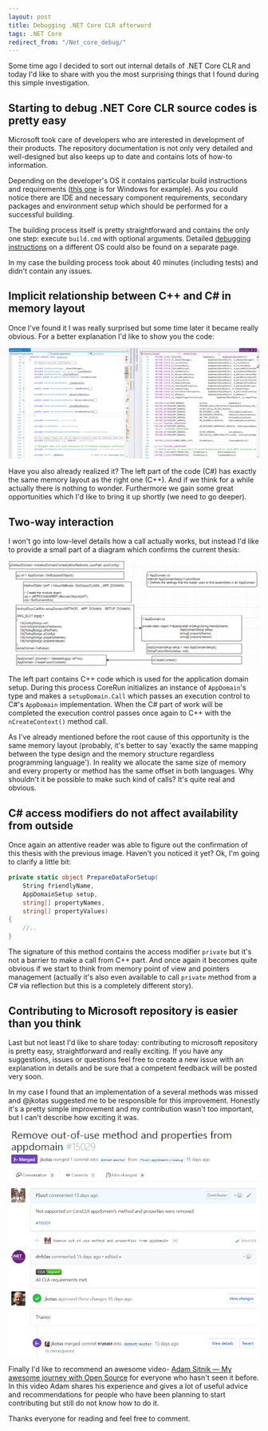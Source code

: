 ```yaml
---
layout: post
title: Debugging .NET Core CLR afterword
tags: .NET Core
redirect_from: "/Net_core_debug/"
---
```


Some time ago I decided to sort out internal details of .NET Core CLR and today I'd like to share with you the most surprising things that I found during this simple investigation.

## Starting to debug .NET Core CLR source codes is pretty easy

Microsoft took care of developers who are interested in development of their products. The repository documentation is not only very detailed and well-designed but also keeps up to date and contains lots of how-to information. 

Depending on the developer's OS it contains particular build instructions and requirements ([this one](https://github.com/dotnet/coreclr/blob/master/Documentation/building/windows-instructions.md) is for Windows for example). As you could notice there are IDE and necessary component requirements, secondary packages and environment setup which should be performed for a successful building. 

The building process itself is pretty straightforward and contains the only one step: execute `build.cmd` with optional arguments. Detailed [debugging instructions](https://github.com/dotnet/coreclr/blob/master/Documentation/building/debugging-instructions.md) on a different OS could also be found on a separate page.

In my case the building process took about 40 minutes (including tests) and didn't contain any issues.

## Implicit relationship between C++ and C# in memory layout

Once I've found it I was really surprised but some time later it became really obvious. For a better explanation I'd like to show you the code:

![csharp_cpp_memory_relationship](/images/post/csharp_cpp_memory_relationship.png)

Have you also already realized it? The left part of the code (C#) has exactly the same memory layout as the right one (C++). And if we think for a while actually there is nothing to wonder. Furthermore we gain some great opportunities which I'd like to bring it up shortly (we need to go deeper).

## Two-way interaction

I won't go into low-level details how a call actually works, but instead I'd like to provide a small part of a diagram which confirms the current thesis:

![csharp_cpp_two_way](/images/post/csharp_cpp_twoway.png)

The left part contains C++ code which is used for the application domain setup. During this process CoreRun initializes an instance of `AppDomain`'s type and makes a `setupDomain.Call` which passes an execution control to C#'s `AppDomain` implementation. When the C# part of work will be completed the execution control passes once again to C++ with the `nCreateContext()` method call. 

As I've already mentioned before the root cause of this opportunity is the same memory layout (probably, it's better to say 'exactly the same mapping between the type design and the memory structure regardless programming language'). In reality we allocate the same size of memory and every property or method has the same offset in both languages. Why shouldn't it be possible to make such kind of calls? It's quite real and obvious.

## C# access modifiers do not affect availability from outside

Once again an attentive reader was able to figure out the confirmation of this thesis with the previous image. Haven't you noticed it yet? Ok, I'm going to clarify a little bit:

```csharp
private static object PrepareDataForSetup(
    String friendlyName,
    AppDomainSetup setup,                                                
    string[] propertyNames,                                                
    string[] propertyValues) 
{
    //..
}
```

The signature of this method contains the access modifier `private` but it's not a barrier to make a call from C++ part. And once again it becomes quite obvious if we start to think from memory point of view and pointers management (actually it's also even available to call `private` method from a C# via reflection but this is a completely different story).

## Contributing to Microsoft repository is easier than you think

Last but not least I'd like to share today: contributing to microsoft repository is pretty easy, straightforward and really exciting. If you have any suggestions, issues or questions feel free to create a new issue with an explanation in details and be sure that a competent feedback will be posted very soon. 

In my case I found that an implementation of a several methods was missed and @jkotas suggested me to be responsible for this improvement. Honestly it's a pretty simple improvement and my contribution wasn't too important, but I can't describe how exciting it was.

![coreclr_oss](/images/post/coreclr_oss.png)

Finally I'd like to recommend an awesome video- [Adam Sitnik — My awesome journey with Open Source](https://www.youtube.com/watch?v=2HSPKyAyuik) for everyone who hasn't seen it before. In this video Adam shares his experience and gives a lot of useful advice and recommendations for people who have been planning to start contributing but still do not know how to do it.

Thanks everyone for reading and feel free to comment.